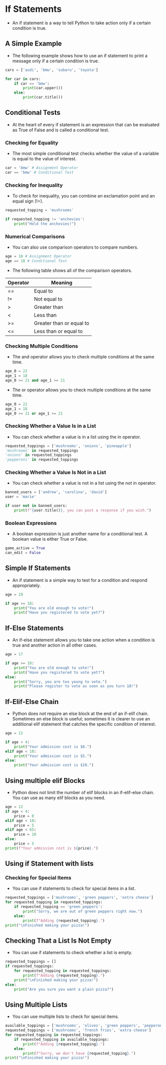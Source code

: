 # If Statements

- An if statement is a way to tell Python to take action only if a certain condition is true.

## A Simple Example

- The following example shows how to use an if statement to print a message only if a certain condition is true.

```python
cars = ['audi', 'bmw', 'subaru', 'toyota']

for car in cars:
    if car == 'bmw':
        print(car.upper())
    else:
        print(car.title())
```

## Conditional Tests

- At the heart of every if statement is an expression that can be evaluated as True of False and is called a conditional test.

### Checking for Equality

- The most simple conditional test checks whether the value of a variable is equal to the value of interest.

```python
car = 'bmw' # Assignment Operator
car == 'bmw' # Conditional Test
```

### Checking for Inequality

- To check for inequality, you can combine an exclamation point and an equal sign (!=).

```python
requested_topping = 'mushrooms'

if requested_topping != 'anchovies':
    print("Hold the anchovies!")
```

### Numerical Comparisons

- You can also use comparison operators to compare numbers.

```python
age = 18 # Assignment Operator
age == 18 # Conditional Test
```

- The following table shows all of the comparison operators.

| Operator | Meaning |
|----------|---------|
| ==       | Equal to |
| !=       | Not equal to |
| >        | Greater than |
| <        | Less than |
| >=       | Greater than or equal to |
| <=       | Less than or equal to |

### Checking Multiple Conditions

- The and operator allows you to check multiple conditions at the same time.

```python
age_0 = 22
age_1 = 18
age_0 >= 21 and age_1 >= 21
```

- The or operator allows you to check multiple conditions at the same time.

```python
age_0 = 22
age_1 = 18
age_0 >= 21 or age_1 >= 21
```

### Checking Whether a Value Is in a List

- You can check whether a value is in a list using the in operator.

```python
requested_toppings = ['mushrooms', 'onions', 'pineapple']
'mushrooms' in requested_toppings
'onions' in requested_toppings
'pepperoni' in requested_toppings
```

### Checking Whether a Value Is Not in a List

- You can check whether a value is not in a list using the not in operator.

```python
banned_users = ['andrew', 'carolina', 'david']
user = 'marie'

if user not in banned_users:
    print(f"{user.title()}, you can post a response if you wish.")
```

### Boolean Expressions

- A boolean expression is just another name for a conditional test. A boolean value is either True or False.

```python
game_active = True
can_edit = False
```

## Simple If Statements

- An if statement is a simple way to test for a condition and respond appropriately.

```python
age = 19

if age >= 18:
    print("You are old enough to vote!")
    print("Have you registered to vote yet?")
```

## If-Else Statements

- An if-else statement allows you to take one action when a condition is true and another action in all other cases.

```python
age = 17

if age >= 18:
    print("You are old enough to vote!")
    print("Have you registered to vote yet?")
else:
    print("Sorry, you are too young to vote.")
    print("Please register to vote as soon as you turn 18!")
```

## If-Elif-Else Chain

- Python does not require an else block at the end of an if-elif chain. Sometimes an else block is useful; sometimes it is clearer to use an additional elif statement that catches the specific condition of interest.

```python
age = 12

if age < 4:
    print("Your admission cost is $0.")
elif age < 18:
    print("Your admission cost is $5.")
else:
    print("Your admission cost is $10.")
```

## Using multiple elif Blocks

- Python does not limit the number of elif blocks in an if-elif-else chain. You can use as many elif blocks as you need.

```python
age = 12
if age < 4:
    price = 0
elif age < 18:
    price = 5
elif age < 65:
    price = 10
else:
    price = 5
print(f"Your admission cost is ${price}.")
```

## Using if Statement with lists

### Checking for Special Items

- You can use if statements to check for special items in a list.

```python
requested_toppings = ['mushrooms', 'green peppers', 'extra cheese']
for requested_topping in requested_toppings:
    if requested_topping == 'green peppers':
        print("Sorry, we are out of green peppers right now.")
    else:
        print(f"Adding {requested_topping}.")
print("\nFinished making your pizza!")
```

## Checking That a List Is Not Empty

- You can use if statements to check whether a list is empty.

```python
requested_toppings = []
if requested_toppings:
    for requested_topping in requested_toppings:
        print(f"Adding {requested_topping}.")
    print("\nFinished making your pizza!")
else:
    print("Are you sure you want a plain pizza?")
```

## Using Multiple Lists

- You can use multiple lists to check for special items.

```python
available_toppings = ['mushrooms', 'olives', 'green peppers', 'pepperoni', 'pineapple', 'extra cheese']
requested_toppings = ['mushrooms', 'french fries', 'extra cheese']
for requested_topping in requested_toppings:
    if requested_topping in available_toppings:
        print(f"Adding {requested_topping}.")
    else:
        print(f"Sorry, we don't have {requested_topping}.")
print("\nFinished making your pizza!")
```
